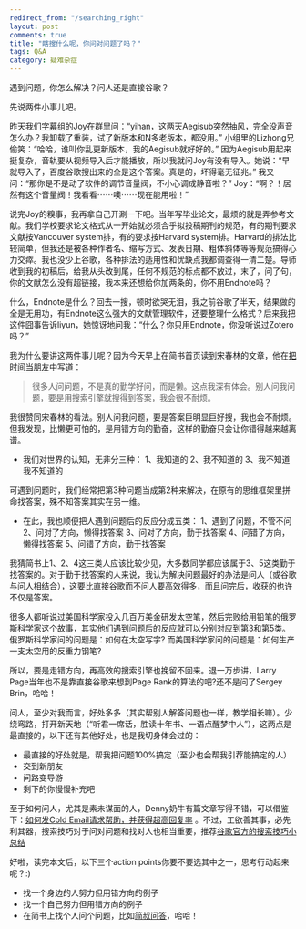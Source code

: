 ```yaml
---
redirect_from: "/searching_right"
layout: post
comments: true
title: "瞎搜什么呢，你问对问题了吗？"
tags: Q&A
category: 疑难杂症
---
```


遇到问题，你怎么解决？问人还是直接谷歌？

先说两件小事儿吧。

昨天我们[字幕组]( http://i.youku.com/jeromefellows)的Joy在群里问：“yihan，这两天Aegisub突然抽风，完全没声音怎么办？我卸载了重装，试了新版本和N多老版本，都没用。”
小组里的Lizhong兄偷笑：“哈哈，谁叫你乱更新版本，我的Aegisub就好好的。”
因为Aegisub用起来挺复杂，音轨要从视频导入后才能播放，所以我就问Joy有没有导入。她说：“早就导入了，百度谷歌搜出来的全是这个答案。真是的，坏得毫无征兆。”
我又问：“那你是不是动了软件的调节音量阀，不小心调成静音啦？”
Joy：“啊？！居然有这个音量阀！我看看⋯⋯噢⋯⋯现在能用啦！”

说完Joy的糗事，我再拿自己开涮一下吧。当年写毕业论文，最烦的就是弄参考文献。我们学校要求论文格式从一开始就必须合乎拟投稿期刊的规范，有的期刊要求文献按Vancouver system排，有的要求按Harvard system排。Harvard的排法比较简单，但我还是被各种作者名、缩写方式、发表日期、粗体斜体等等规范搞得心力交瘁。我也没少上谷歌，各种排法的适用性和优缺点我都调查得一清二楚。导师收到我的初稿后，给我从头改到尾，任何不规范的标点都不放过，末了，问了句，你的文献怎么没有超链接，我本来还想给你加两条的，你不用Endnote吗？

什么，Endnote是什么？回去一搜，顿时欲哭无泪，我之前谷歌了半天，结果做的全是无用功，有Endnote这么强大的文献管理软件，还要整理什么格式？后来我把这件囧事告诉liyun，她惊讶地问我：“什么？你只用Endnote，你没听说过Zotero吗？”

我为什么要讲这两件事儿呢？因为今天早上在简书首页读到宋春林的文章，他在[把时间当朋友](http://jianshu.io/p/15029edaefe8)中写道：
>很多人问问题，不是真的勤学好问，而是懒。这点我深有体会。别人问我问题，要是用搜索引擎就搜得到答案，我会很不耐烦。

我很赞同宋春林的看法。别人问我问题，要是答案巨明显巨好搜，我也会不耐烦。但我发现，比懒更可怕的，是用错方向的勤奋，这样的勤奋只会让你错得越来越离谱。

+ 我们对世界的认知，无非分三种：
 1、我知道的
 2、我不知道的
 3、我不知道我不知道的

可遇到问题时，我们经常把第3种问题当成第2种来解决，在原有的思维框架里拼命找答案，殊不知答案其实在另一维。

+ 在此，我也顺便把人遇到问题后的反应分成五类：
1、遇到了问题，不管不问
2、问对了方向，懒得找答案
3、问对了方向，勤于找答案
4、问错了方向，懒得找答案
5、问错了方向，勤于找答案

我猜简书上1、2、4这三类人应该比较少见，大多数同学都应该属于3、5这类勤于找答案的。对于勤于找答案的人来说，我认为解决问题最好的办法是问人（或谷歌与问人相结合），这要比直接谷歌而不问人要高效得多，而且问完后，收获的也许不仅是答案。

很多人都听说过美国科学家投入几百万美金研发太空笔，然后完败给用铅笔的俄罗斯科学家这个故事，其实他们遇到问题后的反应就可以分别对应到第3和第5类。
俄罗斯科学家问的问题是：如何在太空写字?
而美国科学家问的问题是：如何生产一支太空用的反重力钢笔?

所以，要是走错方向，再高效的搜索引擎也挽留不回来。退一万步讲，Larry Page当年也不是靠直接谷歌来想到Page Rank的算法的吧?还不是问了Sergey Brin，哈哈！

问人，至少对我而言，好处多多（其实帮别人解答问题也一样，教学相长嘛）。少绕弯路，打开新天地（“听君一席话，胜读十年书、一语点醒梦中人”），这两点是最直接的，以下还有其他好处，也是我切身体会过的：

+ 最直接的好处就是，帮我把问题100%搞定（至少也会帮我引荐能搞定的人）
+ 交到新朋友
+ 问路变导游
+ 剩下的你慢慢补充吧

至于如何问人，尤其是素未谋面的人，Denny奶牛有篇文章写得不错，可以借鉴下：[如何发Cold Email请求帮助，并获得超高回复率](http://www.dennythecow.com/?p=411) 。不过，工欲善其事，必先利其器，搜索技巧对于问对问题和找对人也相当重要，推荐[谷歌官方的搜索技巧小总结](https://www.google.com/intl/en/insidesearch/tipstricks/)

好啦，读完本文后，以下三个action points你要不要选其中之一，思考行动起来呢？:)

+ 找一个身边的人努力但用错方向的例子
+ 找一个自己努力但用错方向的例子
+ 在简书上找个人问个问题，比如[简叔问答](http://jianshu.io/notebooks/23160/list)，哈哈！
